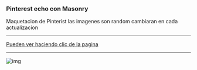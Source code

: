 ### Pinterest echo con Masonry

Maquetacion de Pinterist las imagenes son random cambiaran en cada actualizacion

<hr>

[Pueden ver haciendo clic de la pagina](https://martinhpcodecnoob.github.io/Pinterest_with_Masonry/)

<hr>

![img](/Pinterest_with_Masonry/IMG/Pinterest.png)
